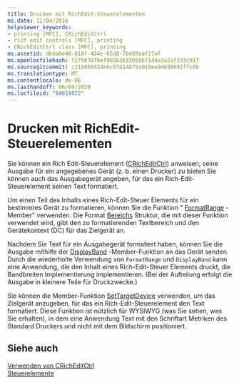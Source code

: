```yaml
---
title: Drucken mit RichEdit-Steuerelementen
ms.date: 11/04/2016
helpviewer_keywords:
- printing [MFC], CRichEditCtrl
- rich edit controls [MFC], printing
- CRichEditCtrl class [MFC], printing
ms.assetid: dbda0e40-018f-424e-b5d8-7b489aaf27af
ms.openlocfilehash: f275078fbef9026363305bb714da3a2af333c91f
ms.sourcegitcommit: c21b05042debc97d14875e019ee9d698691ffc0b
ms.translationtype: MT
ms.contentlocale: de-DE
ms.lasthandoff: 06/09/2020
ms.locfileid: "84619822"
---
```

# <a name="printing-in-rich-edit-controls"></a>Drucken mit RichEdit-Steuerelementen

Sie können ein Rich Edit-Steuerelement ([CRichEditCtrl](reference/cricheditctrl-class.md)) anweisen, seine Ausgabe für ein angegebenes Gerät (z. b. einen Drucker) zu bieten Sie können auch das Ausgabegerät angeben, für das ein Rich-Edit-Steuerelement seinen Text formatiert.

Um einen Teil des Inhalts eines Rich-Edit-Steuer Elements für ein bestimmtes Gerät zu formatieren, können Sie die Funktion " [FormatRange](reference/cricheditctrl-class.md#formatrange) -Member" verwenden. Die Format [Bereichs](/windows/win32/api/richedit/ns-richedit-formatrange) Struktur, die mit dieser Funktion verwendet wird, gibt den zu formatierenden Textbereich und den Gerätekontext (DC) für das Zielgerät an.

Nachdem Sie Text für ein Ausgabegerät formatiert haben, können Sie die Ausgabe mithilfe der [DisplayBand](reference/cricheditctrl-class.md#displayband) -Member-Funktion an das Gerät senden. Durch die wiederholte Verwendung von `FormatRange` und `DisplayBand` kann eine Anwendung, die den Inhalt eines Rich-Edit-Steuer Elements druckt, die Bandbreiten Implementierung implementieren. (Bei der Aufteilung erfolgt die Ausgabe in kleinere Teile für Druckzwecke.)

Sie können die Member-Funktion [SetTargetDevice](reference/cricheditctrl-class.md#settargetdevice) verwenden, um das Zielgerät anzugeben, für das ein Rich-Edit-Steuerelement den Text formatiert. Diese Funktion ist nützlich für WYSIWYG (was Sie sehen, was Sie erhalten), in dem eine Anwendung Text mit den Schriftart Metriken des Standard Druckers und nicht mit dem Bildschirm positioniert.

## <a name="see-also"></a>Siehe auch

[Verwenden von CRichEditCtrl](using-cricheditctrl.md)<br/>
[Steuerelemente](controls-mfc.md)
